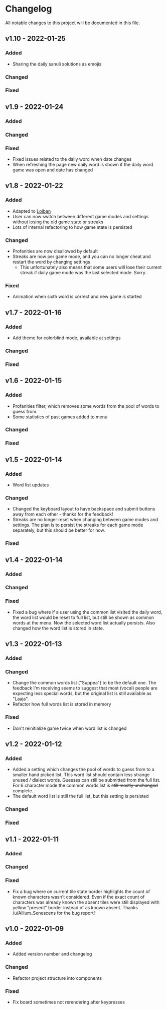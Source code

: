 # Changelog
All notable changes to this project will be documented in this file.

## v1.10 - 2022-01-25

### Added
- Sharing the daily sanuli solutions as emojis

### Changed

### Fixed


## v1.9 - 2022-01-24

### Added

### Changed

### Fixed
- Fixed issues related to the daily word when date changes
- When refreshing the page new daily word is shown if the daily word game was open and date has changed


## v1.8 - 2022-01-22

### Added
- Adapted to [Lojban](https://lojban.org)
- User can now switch between different game modes and settings without losing the old game state or streaks
- Lots of internal refactoring to how game state is persisted

### Changed
- Profanities are now disallowed by default
- Streaks are now per game mode, and you can no longer cheat and restart the word by changing settings
    - This unfortunately also means that some users will lose their current streak if daily game mode was the last selected mode. Sorry.

### Fixed
- Animation when sixth word is correct and new game is started


## v1.7 - 2022-01-16

### Added
- Add theme for colorblind mode, available at settings

### Changed

### Fixed


## v1.6 - 2022-01-15

### Added
- Profanities filter, which removes some words from the pool of words to guess from.
- Some statistics of past games added to menu

### Changed

### Fixed


## v1.5 - 2022-01-14

### Added
- Word list updates

### Changed
- Changed the keyboard layout to have backspace and submit buttons away from each other - thanks for the feedback!
- Streaks are no longer reset when changing between game modes and settings. The plan is to persist the streaks for each game mode separately, but this should be better for now.

### Fixed


## v1.4 - 2022-01-14

### Added

### Changed

### Fixed
- Fixed a bug where if a user using the common list visited the daily word, the word list would be reset to full list, but still be shown as common words at the menu. Now the selected word list actually persists. Also changed how the word list is stored in state.


## v1.3 - 2022-01-13

### Added

### Changed
- Change the common words list ("Suppea") to be the default one. The feedback I'm receiving seems to suggest that most (vocal) people are expecting less special words, but the original list is still available as "Laaja".
- Refactor how full words list is stored in memory

### Fixed
- Don't reinitialize game twice when word list is changed


## v1.2 - 2022-01-12

### Added
- Added a setting which changes the pool of words to guess from to a smaller hand picked list. This word list should contain less strange unused / dialect words. Guesses can still be submitted from the full list. For 6 character mode the common words list is ~~still mostly unchanged~~ complete.
- The default word list is still the full list, but this setting is persisted

### Changed

### Fixed


## v1.1 - 2022-01-11

### Added

### Changed

### Fixed
- Fix a bug where on current tile state border highlights the count of known characters wasn't considered. Even if the exact count of characters was already known the absent tiles were still displayed with yellow "present" border instead of as known absent. Thanks /u/Allium_Senescens for the bug report!


## v1.0 - 2022-01-09

### Added
- Added version number and changelog

### Changed
- Refactor project structure into components

### Fixed
- Fix board sometimes not rerendering after keypresses
